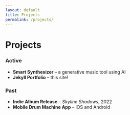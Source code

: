 ```yaml
---
layout: default
title: Projects
permalink: /projects/
---
```


# Projects

### Active
- **Smart Synthesizer** – a generative music tool using AI
- **Jekyll Portfolio** – this site!

### Past
- **Indie Album Release** – *Skyline Shadows*, 2022
- **Mobile Drum Machine App** – iOS and Android


